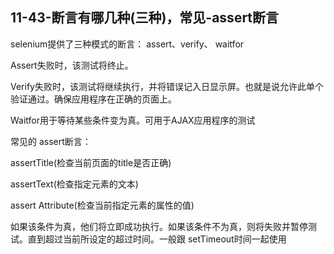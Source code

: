 ## 11-43-断言有哪几种(三种)，常见-assert断言

selenium提供了三种模式的断言： assert、verify、 waitfor

Assert失败时，该测试将终止。

Verify失败时，该测试将继续执行，并将错误记入日显示屏。也就是说允许此单个验证通过。确保应用程序在正确的页面上。

Waitfor用于等待某些条件变为真。可用于AJAX应用程序的测试

常见的 assert断言：

assertTitle(检查当前页面的title是否正确)

assertText(检查指定元素的文本)

assert Attribute(检查当前指定元素的属性的值)

如果该条件为真，他们将立即成功执行。如果该条件不为真，则将失败并暂停测试。直到超过当前所设定的超过时间。一般跟 setTimeout时间一起使用
